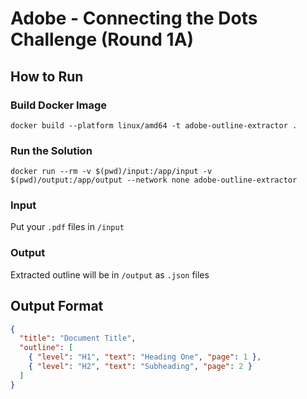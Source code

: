 # Adobe - Connecting the Dots Challenge (Round 1A)

## How to Run

### Build Docker Image
```
docker build --platform linux/amd64 -t adobe-outline-extractor .
```

### Run the Solution
```
docker run --rm -v $(pwd)/input:/app/input -v $(pwd)/output:/app/output --network none adobe-outline-extractor
```

### Input
Put your `.pdf` files in `/input`

### Output
Extracted outline will be in `/output` as `.json` files

## Output Format
```json
{
  "title": "Document Title",
  "outline": [
    { "level": "H1", "text": "Heading One", "page": 1 },
    { "level": "H2", "text": "Subheading", "page": 2 }
  ]
}
```
